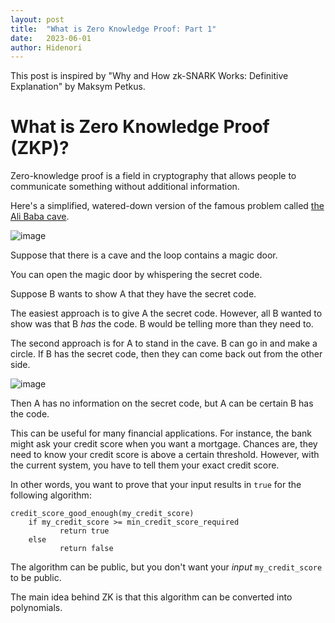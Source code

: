 ```yaml
---
layout: post
title:  "What is Zero Knowledge Proof: Part 1"
date:   2023-06-01
author: Hidenori
---
```


This post is inspired by "Why and How zk-SNARK Works: Definitive Explanation" by Maksym Petkus.

# What is Zero Knowledge Proof (ZKP)?

Zero-knowledge proof is a field in cryptography that allows people to communicate something without additional information.

Here's a simplified, watered-down version of the famous problem called [the Ali Baba cave](https://en.wikipedia.org/wiki/Zero-knowledge_proof#The_Ali_Baba_cave).

![image](/assets/zk/cave.jpeg)

Suppose that there is a cave and the loop contains a magic door.

You can open the magic door by whispering the secret code.

Suppose B wants to show A that they have the secret code.

The easiest approach is to give A the secret code.
However, all B wanted to show was that B _has_ the code.
B would be telling more than they need to.

The second approach is for A to stand in the cave.
B can go in and make a circle.
If B has the secret code, then they can come back out from the other side.


![image](/assets/zk/cave-2.jpeg)

Then A has no information on the secret code, but A can be certain B has the code.

This can be useful for many financial applications.
For instance, the bank might ask your credit score when you want a mortgage.
Chances are, they need to know your credit score is above a certain threshold.
However, with the current system, you have to tell them your exact credit score.

In other words, you want to prove that your input results in `true` for the following algorithm:

```
credit_score_good_enough(my_credit_score)
    if my_credit_score >= min_credit_score_required
           return true
    else
           return false
```

The algorithm can be public, but you don't want your _input_ `my_credit_score` to be public.

The main idea behind ZK is that this algorithm can be converted into polynomials.




